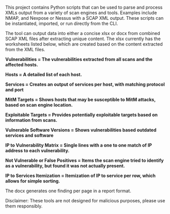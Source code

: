 This project contains Python scripts that can be used to parse and process XMLs output from a variety of scan engines and tools.  Examples include NMAP, and Nexpose or Nessus with a SCAP XML output.  These scripts can be instantiated, imported, or run directly from the CLI.

The tool can output data into either a concise xlsx or docx from combined SCAP XML files after extracting unique content.  The xlsx currently has the worksheets listed below, which are created based on the content extracted from the XML files.

**Vulnerabilities = The vulnerabilities extracted from all scans and the affected hosts.**

**Hosts = A detailed list of each host.**

**Services = Creates an output of services per host, with matching protocol and port**

**MitM Targets = Shows hosts that may be susceptible to MitM attacks, based on scan engine location.**

**Exploitable Targets = Provides potentially exploitable targets based on information from scans.**

**Vulnerable Software Versions = Shows vulnerabilities based outdated services and software**

**IP to Vulnerability Matrix = Single lines with a one to one match of IP address to each vulnerability.**

**Not Vulnerable or False Positives = Items the scan engine tried to identify as a vulnerability, but found it was not actually present.**

**IP to Services Itemization = Itemization of IP to service per row, which allows for simple sorting.**

The docx generates one finding per page in a report format.

Disclaimer: These tools are not designed for malicious purposes, please use them responsibly.